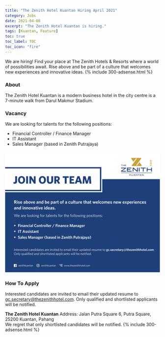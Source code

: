 ```yaml
---
title: "The Zenith Hotel Kuantan Hiring April 2021" 
category: Jobs 
date: 2021-04-08
excerpt: "The Zenith Hotel Kuantan is hiring." 
tags: [Kuantan, Feature] 
toc: true 
toc_label: TOC 
toc_icon: "fire" 
--- 
```


We are hiring! Find your place at The Zenith Hotels & Resorts where a world of possibilities await. Rise above and be part of a culture that welcomes new experiences and innovative ideas.
{% include 300-adsense.html %} 

### About
The Zenith Hotel Kuantan is a modern business hotel in the city centre is a 7-minute walk from Darul Makmur Stadium.

### Vacancy
We are looking for talents for the following positions:
- Financial Controller / Finance Manager
- IT Assistant
- Sales Manager (based in Zenith Putrajaya)

![The Zenith Hotel Kuantan Jobs Vacancies 2021!](/assets/images/2021-04/zenith-kuantan-hotel-is-hiring-apr-2021.jpg "The Zenith Hotel Kuantan Jobs Vacancies 2021")

### How To Apply
Interested candidates are invited to email their updated resume to gc.secretary@thezenithhotel.com. Only qualified and shortlisted applicants will be notified. 

**The Zenith Hotel Kuantan**
Address: Jalan Putra Square 6, Putra Square, 25200 Kuantan, Pahang<br/>
We regret that only shortlisted candidates will be notified.
{% include 300-adsense.html %} 